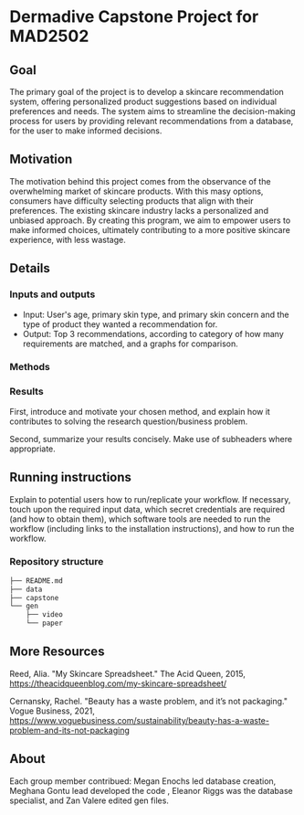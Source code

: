 # Dermadive Capstone Project for MAD2502


## Goal

The primary goal of the project is to develop a skincare recommendation system, offering personalized product suggestions based on individual preferences and needs. The system aims to streamline the decision-making process for users by providing relevant recommendations from a database, for the user to make informed decisions.



## Motivation

The motivation behind this project comes from the observance of the overwhelming market of skincare products. With this masy options, consumers have difficulty selecting products that align with their preferences. The existing skincare industry lacks a personalized and unbiased approach. By creating this program, we aim to empower users to make informed choices, ultimately contributing to a more positive skincare experience, with less wastage. 

## Details

### Inputs and outputs

- Input: User's age, primary skin type, and primary skin concern and the type of product they wanted a recommendation for.
- Output: Top 3 recommendations, according to category of how many requirements are matched, and a graphs for comparison.

### Methods


### Results

First, introduce and motivate your chosen method, and explain how it contributes to solving the research question/business problem.

Second, summarize your results concisely. Make use of subheaders where appropriate.



## Running instructions

Explain to potential users how to run/replicate your workflow. If necessary, touch upon the required input data, which secret credentials are required (and how to obtain them), which software tools are needed to run the workflow (including links to the installation instructions), and how to run the workflow.

### Repository structure

```txt
├── README.md
├── data
├── capstone
└── gen
    ├── video
    └── paper
```

## More Resources

Reed, Alia. "My Skincare Spreadsheet." The Acid Queen, 2015, https://theacidqueenblog.com/my-skincare-spreadsheet/


Cernansky, Rachel. "Beauty has a waste problem, and it’s not packaging." Vogue Business, 2021, https://www.voguebusiness.com/sustainability/beauty-has-a-waste-problem-and-its-not-packaging 


## About

Each group member contribued:  Megan Enochs led database creation, Meghana Gontu lead developed the code , Eleanor Riggs was the database specialist, and Zan Valere edited gen files.
